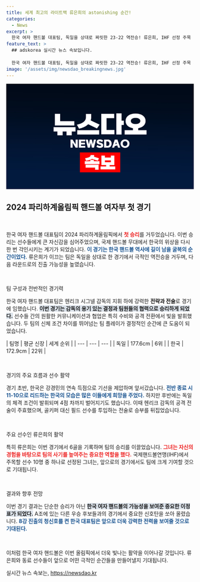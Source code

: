 ```yaml
---
title: 세계 최고의 라이트백 류은희의 astonishing 순간!
categories:
  - News
excerpt: >
  한국 여자 핸드볼 대표팀, 독일을 상대로 짜릿한 23-22 역전승! 류은희, IHF 선정 주목 선수로 부각되며 올림픽 메달 기대감 고조!🔥🏆 
feature_text: >
  ## adskorea 실시간 뉴스 속보입니다.

  한국 여자 핸드볼 대표팀, 독일을 상대로 짜릿한 23-22 역전승! 류은희, IHF 선정 주목 선수로 부각되며 올림픽 메달 기대감 고조!🔥🏆 
image: '/assets/img/newsdao_breakingnews.jpg'
---
```


<p><img src="/assets/img/newsdao_breakingnews.jpg" alt="adskorea 속보" /></p>

<h2 data-ke-size="size26">2024 파리하계올림픽 핸드볼 여자부 첫 경기</h2>

<p data-ke-size="size16">&nbsp;</p>

<p>한국 여자 핸드볼 대표팀이 2024 파리하계올림픽에서 <b><span style="color: #ee2323;">첫 승리</span></b>를 거두었습니다. 이번 승리는 선수들에게 큰 자신감을 심어주었으며, 국제 핸드볼 무대에서 한국의 위상을 다시 한 번 각인시키는 계기가 되었습니다. <b><span style="color: #1a5490;">이 경기는 한국 핸드볼 역사에 길이 남을 굴복의 순간이었다.</span></b> 류은희가 이끄는 팀은 독일을 상대로 한 경기에서 극적인 역전승을 거두며, 다음 라운드로의 진출 가능성을 높였습니다. </p>

<p data-ke-size="size16">&nbsp;</p>

<p>팀 구성과 전반적인 경기력</p>

<p>한국 여자 핸드볼 대표팀은 헨리크 시그넬 감독의 지휘 하에 강력한 <strong>전략과 전술</strong>로 경기에 임했습니다. <b><span style="background-color: #21538527;">이번 경기는 감독의 용기 있는 결정과 팀원들의 협력으로 승리하게 되었다.</span></b> 선수들 간의 원활한 커뮤니케이션과 협업은 특히 수비와 공격 전환에서 빛을 발휘했습니다. 두 팀의 신체 조건 차이를 뛰어넘는 팀 플레이가 결정적인 순간에 큰 도움이 되었습니다. </p>

<p>| 팀명 | 평균 신장 | 세계 순위 |
| --- | --- | --- |
| 독일 | 177.6cm | 6위 |
| 한국 | 172.9cm | 22위 |</p>

<p data-ke-size="size16">&nbsp;</p>

<p>경기의 주요 흐름과 선수 활약</p>

<p>경기 초반, 한국은 강경민의 연속 득점으로 기선을 제압하며 앞서갔습니다. <b><span style="color: #1a5490;">전반 종료 시 11-10으로 리드하는 한국의 모습은 많은 이들에게 희망을 주었다.</span></b> 하지만 후반에는 독일의 체격 조건이 발휘되며 4점 차까지 벌어지기도 했습니다. 이때 헨리크 감독의 공격 전술이 주효했으며, 골키퍼 대신 필드 선수를 투입하는 전술로 승부를 뒤집었습니다. </p>

<p data-ke-size="size16">&nbsp;</p>

<p>주요 선수인 류은희의 활약</p>

<p>특히 류은희는 이번 경기에서 6골을 기록하며 팀의 승리를 이끌었습니다. <b><span style="color: #ee2323;">그녀는 자신의 경험을 바탕으로 팀의 사기를 높여주는 중요한 역할을 했다.</span></b> 국제핸드볼연맹(IHF)에서 주목할 선수 10명 중 하나로 선정된 그녀는, 앞으로의 경기에서도 팀에 크게 기여할 것으로 기대됩니다. </p>

<p data-ke-size="size16">&nbsp;</p>

<p>결과와 향후 전망</p>

<p>이번 경기 결과는 단순한 승리가 아닌 <b><span style="background-color: #21538527;">한국 여자 핸드볼의 가능성을 보여준 중요한 이정표가 되었다.</span></b> A조에 있는 다른 우승 후보들과의 경기에서 중요한 신호탄을 쏘아 올렸습니다. <b><span style="color: #1a5490;">8강 진출의 청신호를 켠 한국 대표팀은 앞으로 더욱 강력한 전력을 보여줄 것으로 기대된다.</span></b> </p>

<p data-ke-size="size16">&nbsp;</p>

<p>이처럼 한국 여자 핸드볼은 이번 올림픽에서 더욱 빛나는 활약을 이어나갈 것입니다. 류은희와 동료 선수들이 앞으로 어떤 극적인 순간들을 만들어낼지 기대됩니다. </p>
실시간 뉴스 속보는, <a href="https://newsdao.kr" rel="dofollow">https://newsdao.kr</a>


